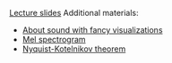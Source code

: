 [Lecture slides](https://docs.google.com/presentation/d/1d_pHJiJIb8ZKNVwYFUTzNnKKifEfRg13jJu0g_ZYC1c/edit?usp=sharing)
Additional materials:
- [About sound with fancy visualizations](https://pudding.cool/2018/02/waveforms/)
- [Mel spectrogram](https://ketanhdoshi.github.io/Audio-Mel/)
- [Nyquist-Kotelnikov theorem](http://195.134.76.37/applets/AppletNyquist/Appl_Nyquist2.html)
